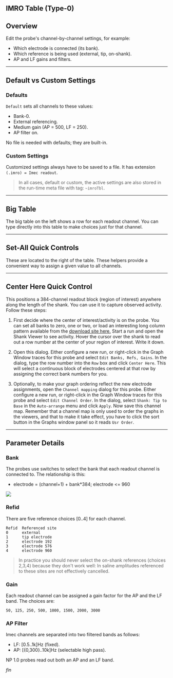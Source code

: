 ## IMRO Table (Type-0)

## Overview

Edit the probe's channel-by-channel settings, for example:

* Which electrode is connected (its bank).
* Which reference is being used (external, tip, on-shank).
* AP and LF gains and filters.

--------

## Default vs Custom Settings

### Defaults

`Default` sets all channels to these values:

* Bank-0.
* External referencing.
* Medium gain (AP = 500, LF = 250).
* AP filter on.

No file is needed with defaults; they are built-in.

### Custom Settings

Customized settings always have to be saved to a file. It has extension
`(.imro) = Imec readout`.

>In all cases, default or custom, the active settings are also
stored in the run-time meta file with tag: `~imroTbl`.

--------

## Big Table

The big table on the left shows a row for each readout channel. You can
type directly into this table to make choices just for that channel.

--------

## Set-All Quick Controls

These are located to the right of the table. These helpers provide a
convenient way to assign a given value to all channels.

--------

## Center Here Quick Control

This positions a 384-channel readout block (region of interest) anywhere
along the length of the shank. You can use it to capture observed activity.
Follow these steps:

1. First decide where the center of interest/activity is on the probe.
You can set all banks to zero, one or two, or load an interesting
long column pattern available from the
[download site here.](https://billkarsh.github.io/SpikeGLX/#interesting-map-files)
Start a run and open the Shank Viewer to see activity. Hover the cursor
over the shank to read out a row number at the center of your region
of interest. Write it down.

2. Open this dialog. Either configure a new run, or right-click in the
Graph Window traces for this probe and select `Edit Banks, Refs, Gains`.
In the dialog, type the row number into the `Row` box and click `Center Here`.
This will select a continuous block of electrodes centered at that row by
assigning the correct bank numbers for you.

3. Optionally, to make your graph ordering reflect the new electrode
assignments, open the `Channel mapping` dialog for this probe. Either
configure a new run, or right-click in the Graph Window traces for this
probe and select `Edit Channel Order`. In the dialog, select
`Shank: Tip to Base` in the `Auto-arrange` menu and click `Apply`.
Now save this channel map. Remember that a channel map is only used to
order the graphs in the viewers, and that to make it take effect, you
have to click the sort button in the Graphs window panel so it reads
`Usr Order`.

--------

## Parameter Details

### Bank

The probes use switches to select the bank that each readout
channel is connected to. The relationship is this:

* electrode = (channel+1) + bank*384; electrode <= 960

![](Probe.png)

### Refid

There are five reference choices [0..4] for each channel.

```
Refid  Referenced site
0      external
1      tip electrode
2      electrode 192
3      electrode 576
4      electrode 960
```

>In practice you should never select the on-shank references (choices
2,3,4) because they don't work well: In saline amplitudes referenced
to these sites are not effectively cancelled.

### Gain

Each readout channel can be assigned a gain factor for the AP and the LF
band. The choices are:

```
50, 125, 250, 500, 1000, 1500, 2000, 3000
```

### AP Filter

Imec channels are separated into two filtered bands as follows:

* LF: [0.5..1k]Hz (fixed).
* AP: [{0,300}..10k]Hz (selectable high pass).

NP 1.0 probes read out both an AP and an LF band.


_fin_

